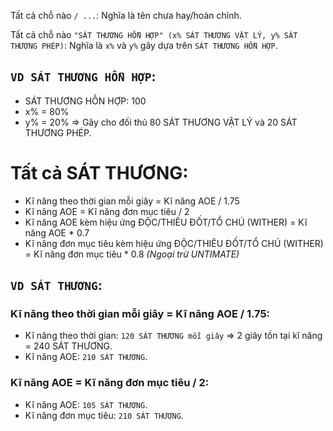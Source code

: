 Tất cả chỗ nào `/ ...`: Nghĩa là tên chưa hay/hoàn chỉnh.

Tất cả chỗ nào `"SÁT THƯƠNG HỖN HỢP" (x% SÁT THƯƠNG VẬT LÝ, y% SÁT THƯƠNG PHÉP)`: Nghĩa là `x%` và `y%` gây dựa trên `SÁT THƯƠNG HỖN HỢP`.
## `VD SÁT THƯƠNG HỖN HỢP`: 
+ SÁT THƯƠNG HỖN HỢP: 100
+ x% = 80%
+ y% = 20%
=> Gây cho đối thủ 80 SÁT THƯƠNG VẬT LÝ và 20 SÁT THƯƠNG PHÉP.

# Tất cả SÁT THƯƠNG: 
+ Kĩ năng theo thời gian mỗi giây = Kĩ năng AOE / 1.75
+ Kĩ năng AOE = Kĩ năng đơn mục tiêu / 2
+ Kĩ năng AOE kèm hiệu ứng ĐỘC/THIÊU ĐỐT/TỔ CHÚ (WITHER) = Kĩ năng AOE * 0.7
+ Kĩ năng đơn mục tiêu kèm hiệu ứng ĐỘC/THIÊU ĐỐT/TỔ CHÚ (WITHER) = Kĩ năng đơn mục tiêu * 0.8 *(Ngoại trừ UNTIMATE)*
## `VD SÁT THƯƠNG`:
### Kĩ năng theo thời gian mỗi giây = Kĩ năng AOE / 1.75:
- Kĩ năng theo thời gian: `120 SÁT THƯƠNG mỗi giây` => 2 giây tồn tại kĩ năng = 240 SÁT THƯƠNG.
- Kĩ năng AOE: `210 SÁT THƯƠNG`.

### Kĩ năng AOE = Kĩ năng đơn mục tiêu / 2:
- Kĩ năng AOE: `105 SÁT THƯƠNG`.
- Kĩ năng đơn mục tiêu: `210 SÁT THƯƠNG`.
